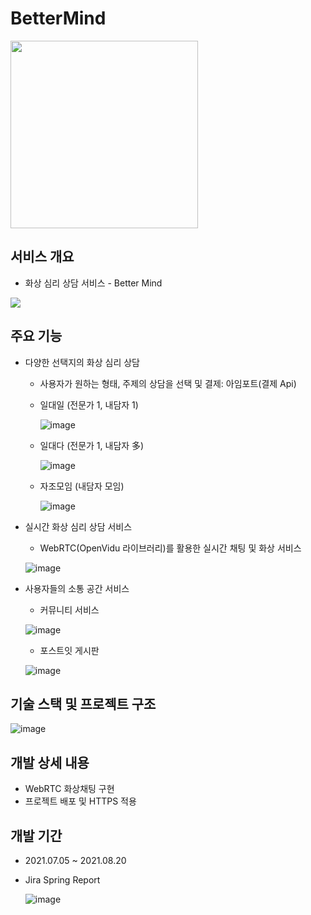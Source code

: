 # BetterMind

<img src="https://user-images.githubusercontent.com/67505208/135769272-cc58f926-b056-4b01-b947-1970e2a4cc78.png" width="300" height="300"/>

## 서비스 개요

- 화상 심리 상담 서비스 - Better Mind

<img src="https://s3.us-west-2.amazonaws.com/secure.notion-static.com/605b8aa2-bcbf-44c9-a73d-c0674ef2cd3c/Untitled.png?X-Amz-Algorithm=AWS4-HMAC-SHA256&X-Amz-Credential=AKIAT73L2G45O3KS52Y5%2F20211013%2Fus-west-2%2Fs3%2Faws4_request&X-Amz-Date=20211013T122047Z&X-Amz-Expires=86400&X-Amz-Signature=63a1523a6d50d04b2ba0cb3dd3049b9d39e33bc783eabbd59c913421b0ad7be7&X-Amz-SignedHeaders=host&response-content-disposition=filename%20%3D%22Untitled.png%22"/>

## 주요 기능

- 다양한 선택지의 화상 심리 상담

  - 사용자가 원하는 형태, 주제의 상담을 선택 및 결제: 아임포트(결제 Api)

  - 일대일 (전문가 1, 내담자 1)

    ![image](https://user-images.githubusercontent.com/67505208/137132177-0c1b26f2-9127-4e63-9425-0a51964a0708.png)

  - 일대다 (전문가 1, 내담자 多)

    ![image](https://user-images.githubusercontent.com/67505208/137132483-91ff82d3-0ff2-44df-9219-c0d5239e3aca.png)

  - 자조모임 (내담자 모임)

    ![image](https://user-images.githubusercontent.com/67505208/137132694-44ab913c-861e-4d50-8c28-246c0e589f6f.png)

- 실시간 화상 심리 상담 서비스

  - WebRTC(OpenVidu 라이브러리)를 활용한 실시간 채팅 및 화상 서비스

  ![image](https://user-images.githubusercontent.com/67505208/137136120-63dd9c1d-de96-4cc9-99bc-a3dc5549e0e9.png)

- 사용자들의 소통 공간 서비스

  - 커뮤니티 서비스

  ![image](https://user-images.githubusercontent.com/67505208/137136449-48c411a7-0c63-4e9a-bbc1-7e1f386fbd8f.png)

  - 포스트잇 게시판

  ![image](https://user-images.githubusercontent.com/67505208/137136475-cb7e189c-c429-4624-b389-e967018012b8.png)

## 기술 스택 및 프로젝트 구조

![image](https://user-images.githubusercontent.com/67505208/137155337-b63aedd9-b31e-40a0-bf8f-f37a1f818202.png)

## 개발 상세 내용

- WebRTC 화상채팅 구현
- 프로젝트 배포 및 HTTPS 적용

## 개발 기간

- 2021.07.05 ~ 2021.08.20
- Jira Spring Report

  ![image](https://user-images.githubusercontent.com/67505208/137156560-ba192678-3b71-44a3-92c9-0641cdfd65d0.png)
